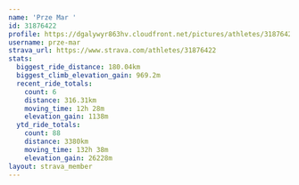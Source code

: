 ```yaml
---
name: 'Prze Mar '
id: 31876422
profile: https://dgalywyr863hv.cloudfront.net/pictures/athletes/31876422/22548952/4/large.jpg
username: prze-mar
strava_url: https://www.strava.com/athletes/31876422
stats:
  biggest_ride_distance: 180.04km
  biggest_climb_elevation_gain: 969.2m
  recent_ride_totals:
    count: 6
    distance: 316.31km
    moving_time: 12h 28m
    elevation_gain: 1138m
  ytd_ride_totals:
    count: 88
    distance: 3380km
    moving_time: 132h 38m
    elevation_gain: 26228m
layout: strava_member
--- 
```

